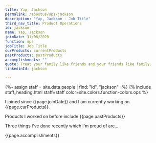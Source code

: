 ```yaml
---
title: Yap, Jackson
permalink: /aboutus/ops/jackson
description: "Yap, Jackson - Job Title"
third_nav_title: Product Operations
id: jackson
name: Yap, Jackson
joinDate: 31/08/2020
function: ops
jobTitle: Job Title
curProducts: currentProducts
pastProducts: pastProducts
accomplishments: ""
quote: Treat your family like friends and your friends like family.
linkedinId: jackson

---
```


{%- assign staff = site.data.people | find: "id", "jackson" -%}
{% include staff_heading.html staff=staff color=site.colors.function-colors.ops %}

<p>I joined since {{page.joinDate}} and I am currently working on {{page.curProducts}}.</p>

<p>Products I worked on before include {{page.pastProducts}}</p>

<p>Three things I've done recently which I'm proud of are...</p>
{{page.accomplishments}}
